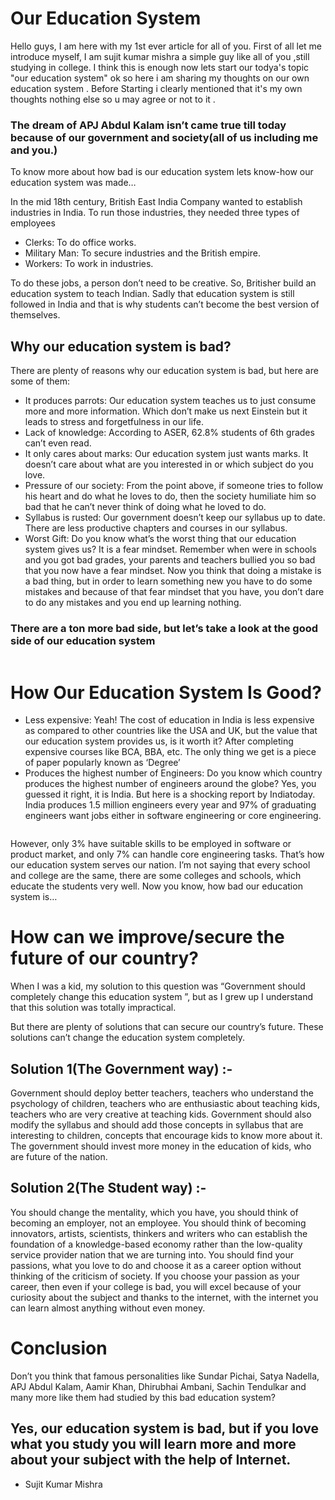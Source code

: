 
# Our Education System
Hello guys, I am here with my 1st ever article for all of you.
First of all let me introduce myself, I am sujit kumar mishra a simple guy like all of you ,still studying in college. I think this is enough now lets start our todya's topic  "our  education system"
ok so here i am sharing my thoughts on our own education system . Before Starting i clearly mentioned that  it's my own thoughts nothing else so u may agree or not to it . 

### The dream of APJ Abdul Kalam isn’t came true till today because of our government and society(all of us including me and you.)
To know more about how bad is our education system lets know-how our education system was made…

In the mid 18th century, British East India Company wanted to establish industries in India. To run those industries, they needed three types of employees
- Clerks: To do office works.
- Military Man: To secure industries and the British empire.
- Workers: To work in industries.

To do these jobs, a person don’t need to be creative. So, Britisher build an education system to teach Indian. Sadly that education system is still followed in India and that is why students can’t become the best version of themselves.

## Why our education system is bad?
There are plenty of reasons why our education system is bad, but here are some of them:
- It produces parrots: Our education system teaches us to just consume more and more information. Which don’t make us next Einstein but it leads to stress and forgetfulness in our life.
- Lack of knowledge: According to ASER, 62.8% students of 6th grades can’t even read.
- It only cares about marks: Our education system just wants marks. It doesn’t care about what are you interested in or which subject do you love.
- Pressure of our society: From the point above, if someone tries to follow his heart and do what he loves to do, then the society humiliate him so bad that he can’t never think of doing what he loved to do.
- Syllabus is rusted: Our government doesn’t keep our syllabus up to date. There are less productive chapters and courses in our syllabus.
- Worst Gift: Do you know what’s the worst thing that our education system gives us? It is a fear mindset. Remember when were in schools and you got bad grades, your parents and teachers bullied you so bad that you now have a fear mindset. Now you think that doing a mistake is a bad thing, but in order to learn something new you have to do some mistakes and because of that fear mindset that you have, you don’t dare to do any mistakes and you end up learning nothing.

### There are a ton more bad side, but let’s take a look at the good side of our education system

<a href="aboutme.html" class="image"><img src="https://encrypted-tbn0.gstatic.com/images?q=tbn%3AANd9GcSFs56Ekwr8fpFlRKdkJz_ikA0eJHtfyBeOxg&usqp=CAU" alt="" /></a>

# How Our Education System Is Good?
- Less expensive: Yeah! The cost of education in India is less expensive as compared to other countries like the USA and UK, but the value that our education system provides us, is it worth it?
After completing expensive courses like BCA, BBA, etc. The only thing we get is a piece of paper popularly known as ‘Degree’
- Produces the highest number of Engineers: Do you know which country produces the highest number of engineers around the globe?
 Yes, you guessed it right, it is India. But here is a shocking report by Indiatoday.
 India produces 1.5 million engineers every year and 97% of graduating engineers want jobs either in software engineering or core engineering.
 
<a href="aboutme.html" class="image"> <img src="https://miro.medium.com/max/1470/1*5FJI-lhLPdgjr9lEMYN3ng.jpeg" alt="" /></a>
 
  However, only 3% have suitable skills to be employed in software or product market, and only 7% can handle core engineering tasks.
That’s how our education system serves our nation. I’m not saying that every school and college are the same, there are some colleges and schools, which educate the students very well.
Now you know, how bad our education system is…

# How can we improve/secure the future of our country?

When I was a kid, my solution to this question was “Government should completely change this education system ”, but as I grew up I understand that this solution was totally impractical.

 But there are plenty of solutions that can secure our country’s future. These solutions can’t change the education system completely.

 ## Solution 1(The Government way) :- 
  Government should deploy better teachers, teachers who understand the psychology of children, teachers who are enthusiastic about teaching kids, teachers who are very creative at teaching kids.
 Government should also modify the syllabus and should add those concepts in syllabus that are interesting to children, concepts that encourage kids to know more about it.
 The government should invest more money in the education of kids, who are future of the nation.

 ## Solution 2(The Student way) :- 
  You should change the mentality, which you have, you should think of becoming an employer, not an employee. You should think of becoming innovators, artists, scientists, thinkers and writers who can establish the foundation of a knowledge-based economy rather than the low-quality service provider nation that we are turning into.
You should find your passions, what you love to do and choose it as a career option without thinking of the criticism of society.
If you choose your passion as your career, then even if your college is bad, you will excel because of your curiosity about the subject and thanks to the internet, with the internet you can learn almost anything without even money.

 
# Conclusion
 Don’t you think that famous personalities like Sundar Pichai, Satya Nadella, APJ Abdul Kalam, Aamir Khan, Dhirubhai Ambani, Sachin Tendulkar and many more like them had studied by this bad education system?
 
 ## Yes, our education system is bad, but if you love what you study you will learn more and more about your subject with the help of Internet.

 - Sujit Kumar Mishra
 
